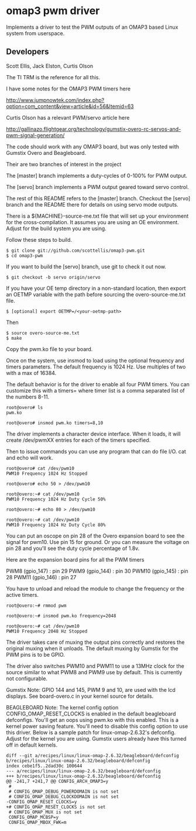   omap3 pwm driver
=======

Implements a driver to test the PWM outputs of an OMAP3 based Linux system from userspace.

Developers
-------
Scott Ellis, Jack Elston, Curtis Olson

The TI TRM is the reference for all this. 

I have some notes for the OMAP3 PWM timers here

http://www.jumpnowtek.com/index.php?option=com_content&view=article&id=56&Itemid=63

Curtis Olson has a relevant PWM/servo article here

http://gallinazo.flightgear.org/technology/gumstix-overo-rc-servos-and-pwm-signal-generation/


The code should work with any OMAP3 board, but was only tested with Gumstix Overo 
and Beagleboard.

Their are two branches of interest in the project 

The [master] branch implements a duty-cycles of 0-100% for PWM output.

The [servo] branch implements a PWM output geared toward servo control.


The rest of this README refers to the [master] branch. Checkout the [servo]
branch and the README there for details on using servo mode outputs.

There is a ${MACHINE}-source-me.txt file that will set up your environment for
the cross-compilation. It assumes you are using an OE environment. 
Adjust for the build system you are using.


Follow these steps to build.

	$ git clone git://github.com/scottellis/omap3-pwm.git
	$ cd omap3-pwm

If you want to build the [servo] branch, use git to check it out now.

	$ git checkout -b servo origin/servo

If you have your OE temp directory in a non-standard location, then export an
OETMP variable with the path before sourcing the overo-source-me.txt file. 

	$ [optional] export OETMP=/<your-oetmp-path>

Then

	$ source overo-source-me.txt
	$ make 


Copy the pwm.ko file to your board.


Once on the system, use insmod to load using the optional frequency and timers
parameters. The default frequency is 1024 Hz. Use multiples of two with a max 
of 16384.

The default behavior is for the driver to enable all four PWM timers. You
can customize this with a timers=<timer list> where timer list is a comma
separated list of the numbers 8-11.

	root@overo# ls
	pwm.ko

	root@overo# insmod pwm.ko timers=8,10

The driver implements a character device interface. When it loads, it will 
create /dev/pwmXX entries for each of the timers specified.
 
Then to issue commands you can use any program that can do file I/O. 
cat and echo will work. 

	root@overo# cat /dev/pwm10
	PWM10 Frequency 1024 Hz Stopped

	root@overo# echo 50 > /dev/pwm10

	root@overo:~# cat /dev/pwm10
	PWM10 Frequency 1024 Hz Duty Cycle 50%

	root@overo:~# echo 80 > /dev/pwm10

	root@overo:~# cat /dev/pwm10
	PWM10 Frequency 1024 Hz Duty Cycle 80%

You can put an oscope on pin 28 of the Overo expansion board to see the signal for pwm10.
Use pin 15 for ground. Or you can measure the voltage on pin 28 and you'll see the duty 
cycle percentage of 1.8v.

Here are the expansion board pins for all the PWM timers

PWM8  (gpio_147) : pin 29
PWM9  (gpio_144) : pin 30
PWM10 (gpio_145) : pin 28
PWM11 (gpio_146) : pin 27

You have to unload and reload the module to change the frequency or the active
timers.

	root@overo:~# rmmod pwm  

	root@overo:~# insmod pwm.ko frequency=2048

	root@overo:~# cat /dev/pwm10
	PWM10 Frequency 2048 Hz Stopped

The driver takes care of muxing the output pins correctly and restores the 
original muxing when it unloads. The default muxing by Gumstix for the PWM 
pins is to be GPIO. 

The driver also switches PWM10 and PWM11 to use a 13MHz clock for the source
similar to what PWM8 and PWM9 use by default. This is currently not 
configurable.

Gumstix Note: GPIO 144 and 145, PWM 9 and 10, are used with the lcd displays.
See board-overo.c in your kernel source for details.


BEAGLEBOARD Note: The kernel config option CONFIG_OMAP_RESET_CLOCKS is enabled
in the default beagleboard defconfigs. You'll get an oops using pwm.ko with
this enabled. This is a kernel power saving feature. You'll need to disable this 
config option to use this driver. Below is a sample patch for linux-omap-2.6.32's
defconfig. Adjust for the kernel you are using. Gumstix users already have this
turned off in default kernels.

	diff --git a/recipes/linux/linux-omap-2.6.32/beagleboard/defconfig b/recipes/linux/linux-omap-2.6.32/beagleboard/defconfig
	index cebe1f5..2dad30c 100644
	--- a/recipes/linux/linux-omap-2.6.32/beagleboard/defconfig
	+++ b/recipes/linux/linux-omap-2.6.32/beagleboard/defconfig
	@@ -241,7 +241,7 @@ CONFIG_ARCH_OMAP3=y
	 #
	 # CONFIG_OMAP_DEBUG_POWERDOMAIN is not set
	 # CONFIG_OMAP_DEBUG_CLOCKDOMAIN is not set
	-CONFIG_OMAP_RESET_CLOCKS=y
	+# CONFIG_OMAP_RESET_CLOCKS is not set
	 # CONFIG_OMAP_MUX is not set
	 CONFIG_OMAP_MCBSP=y
	 CONFIG_OMAP_MBOX_FWK=m


